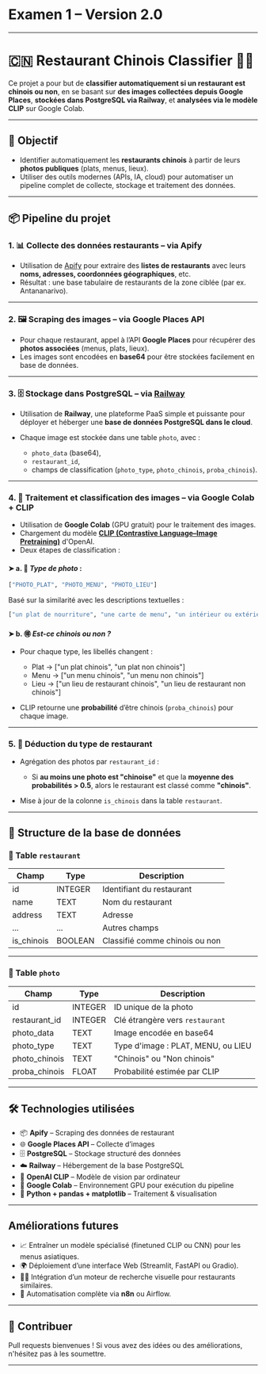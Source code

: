 # Examen 1 – Version 2.0
---

# 🇨🇳 Restaurant Chinois Classifier 🍜🍱
Ce projet a pour but de **classifier automatiquement si un restaurant est chinois ou non**, en se basant sur **des images collectées depuis Google Places**, **stockées dans PostgreSQL via Railway**, et **analysées via le modèle CLIP** sur Google Colab.

---
## 🧠 Objectif

* Identifier automatiquement les **restaurants chinois** à partir de leurs **photos publiques** (plats, menus, lieux).
* Utiliser des outils modernes (APIs, IA, cloud) pour automatiser un pipeline complet de collecte, stockage et traitement des données.

---

## 📦 Pipeline du projet

### 1. 📊 **Collecte des données restaurants** – via **Apify**

* Utilisation de [Apify](https://apify.com/) pour extraire des **listes de restaurants** avec leurs **noms, adresses, coordonnées géographiques**, etc.
* Résultat : une base tabulaire de restaurants de la zone ciblée (par ex. Antananarivo).

---

### 2. 🖼️ **Scraping des images** – via **Google Places API**

* Pour chaque restaurant, appel à l’API **Google Places** pour récupérer des **photos associées** (menus, plats, lieux).
* Les images sont encodées en **base64** pour être stockées facilement en base de données.

---

### 3. 🗄️ **Stockage dans PostgreSQL** – via **[Railway](https://railway.app/)**

* Utilisation de **Railway**, une plateforme PaaS simple et puissante pour déployer et héberger une **base de données PostgreSQL dans le cloud**.
* Chaque image est stockée dans une table `photo`, avec :

  * `photo_data` (base64),
  * `restaurant_id`,
  * champs de classification (`photo_type`, `photo_chinois`, `proba_chinois`).

---

### 4. 🧪 **Traitement et classification des images** – via **Google Colab + CLIP**

* Utilisation de **Google Colab** (GPU gratuit) pour le traitement des images.
* Chargement du modèle **[CLIP (Contrastive Language–Image Pretraining)](https://github.com/openai/CLIP)** d'OpenAI.
* Deux étapes de classification :

#### ➤ a. 📸 *Type de photo* :

```python
["PHOTO_PLAT", "PHOTO_MENU", "PHOTO_LIEU"]
```

Basé sur la similarité avec les descriptions textuelles :

```python
["un plat de nourriture", "une carte de menu", "un intérieur ou extérieur de restaurant"]
```

#### ➤ b. 🉐 *Est-ce chinois ou non ?*

* Pour chaque type, les libellés changent :

  * Plat → \["un plat chinois", "un plat non chinois"]
  * Menu → \["un menu chinois", "un menu non chinois"]
  * Lieu → \["un lieu de restaurant chinois", "un lieu de restaurant non chinois"]
* CLIP retourne une **probabilité** d’être chinois (`proba_chinois`) pour chaque image.

---

### 5. 🧾 **Déduction du type de restaurant**

* Agrégation des photos par `restaurant_id` :

  * Si **au moins une photo est "chinoise"** et que la **moyenne des probabilités > 0.5**, alors le restaurant est classé comme **"chinois"**.
* Mise à jour de la colonne `is_chinois` dans la table `restaurant`.

---

## 📂 Structure de la base de données

### 📁 Table `restaurant`

| Champ       | Type    | Description                    |
| ----------- | ------- | ------------------------------ |
| id          | INTEGER | Identifiant du restaurant      |
| name        | TEXT    | Nom du restaurant              |
| address     | TEXT    | Adresse                        |
| ...         | ...     | Autres champs                  |
| is\_chinois | BOOLEAN | Classifié comme chinois ou non |

---

### 📁 Table `photo`

| Champ          | Type    | Description                        |
| -------------- | ------- | ---------------------------------- |
| id             | INTEGER | ID unique de la photo              |
| restaurant\_id | INTEGER | Clé étrangère vers `restaurant`    |
| photo\_data    | TEXT    | Image encodée en base64            |
| photo\_type    | TEXT    | Type d'image : PLAT, MENU, ou LIEU |
| photo\_chinois | TEXT    | "Chinois" ou "Non chinois"         |
| proba\_chinois | FLOAT   | Probabilité estimée par CLIP       |

---

## 🛠️ Technologies utilisées

* 📦 **Apify** – Scraping des données de restaurant
* 🌐 **Google Places API** – Collecte d’images
* 🗄️ **PostgreSQL** – Stockage structuré des données
* ☁️ **Railway** – Hébergement de la base PostgreSQL
* 🧠 **OpenAI CLIP** – Modèle de vision par ordinateur
* 📓 **Google Colab** – Environnement GPU pour exécution du pipeline
* 🐍 **Python + pandas + matplotlib** – Traitement & visualisation

---

##  Améliorations futures
* 📈 Entraîner un modèle spécialisé (finetuned CLIP ou CNN) pour les menus asiatiques.
* 🌍 Déploiement d’une interface Web (Streamlit, FastAPI ou Gradio).
* 🕵️‍♂️ Intégration d’un moteur de recherche visuelle pour restaurants similaires.
* 🔄 Automatisation complète via **n8n** ou Airflow.

---

## 🤝 Contribuer

Pull requests bienvenues ! Si vous avez des idées ou des améliorations, n'hésitez pas à les soumettre.

---

